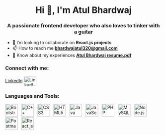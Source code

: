 <!DOCTYPE html>
<html>

<head>
</head>

<body>
  <h1 align="center">Hi&nbsp;👋,&nbsp;I'm Atul Bhardwaj</h1>
  <h3 align="center">A passionate frontend developer who also loves to tinker with a guitar</h3>

  <ul>
<!--     <li>🌱 I’m currently learning <strong>PHP, Next.js, and D3.js data visualization</strong></li> -->
    <li>👯 I’m looking to collaborate on <strong>React.js projects</strong></li>
    <li>📫 How to reach me <strong><a href="mailto:bhardwajatul320@gmail.com">bhardwajatul320@gmail.com</a></strong></li>
    <li>📄 Know about my experiences <strong><a
        href="https://github.com/atul320/Atul320/blob/master/Atul_Bhardwaj_resume%20(2).pdf" target="_blank">Atul Bhardwaj resume.pdf</a></strong>
    </li>
   
  </ul>

  <h3 align="left">Connect with me:</h3>
  <p align="left">
    <span>
      <a href="https://www.linkedin.com/in/atul-bhardwaj-40041a1aa/">LinkedIn</a>
      <img align="center"
        src="https://www.vectorlogo.zone/logos/linkedin/linkedin-icon.svg"
        alt="LinkedIn" height="30" width="40" />
    </span>
  </p>

  <h3 align="left">Languages and Tools:</h3>
  <p align="left">
    <span>
      <img src="https://cdn.jsdelivr.net/npm/devicon@2.10.1/icons/bootstrap/bootstrap-plain-wordmark.svg" alt="Bootstrap" width="40"
        height="40" />
    </span>
    &nbsp;
<!--     <span>
      <img src="https://cdn.jsdelivr.net/npm/devicon@2.10.1/icons/c/c-original.svg" alt="C" width="40" height="40" />
    </span>
    &nbsp; -->
    <span>
      <img src="https://cdn.jsdelivr.net/npm/devicon@2.10.1/icons/cplusplus/cplusplus-original.svg" alt="C++" width="40"
        height="40" />
    </span>
    &nbsp;
    <span>
      <img src="https://cdn.jsdelivr.net/npm/devicon@2.10.1/icons/css3/css3-original-wordmark.svg" alt="CSS3" width="40"
        height="40" />
    </span>
    &nbsp;
    <span>
      <img src="https://cdn.jsdelivr.net/npm/devicon@2.10.1/icons/html5/html5-original-wordmark.svg" alt="HTML5" width="40"
        height="40" />
    </span>
    &nbsp;
    <span>
      <img src="https://cdn.jsdelivr.net/npm/devicon@2.10.1/icons/java/java-original.svg" alt="Java" width="40" height="40" />
    </span>
    &nbsp;
    <span>
      <img src="https://cdn.jsdelivr.net/npm/devicon@2.10.1/icons/javascript/javascript-original.svg" alt="JavaScript"
        width="40" height="40" />
    </span>
    &nbsp;
    <span>
  <img src="https://cdn.jsdelivr.net/npm/devicon@2.10.1/icons/php/php-original.svg" alt="PHP"
    width="40" height="40" />
</span>
    &nbsp;
    <span>
      <img src="https://cdn.jsdelivr.net/npm/devicon@2.10.1/icons/mysql/mysql-original-wordmark.svg" alt="MySQL" width="40"
        height="40" />
    </span>
    &nbsp;
    <span>
      <img src="https://cdn.jsdelivr.net/npm/devicon@2.10.1/icons/nodejs/nodejs-original-wordmark.svg" alt="Node.js"
        width="40" height="40" />
    </span>
    &nbsp;
    <span>
      <img src="https://www.vectorlogo.zone/logos/getpostman/getpostman-icon.svg" alt="Postman" width="40" height="40" />
    </span>
    &nbsp;
    <span>
      <img src="https://cdn.jsdelivr.net/npm/devicon@2.10.1/icons/react/react-original-wordmark.svg" alt="React.js" width="40"
        height="40" />
    </span>
  </p>
</body>

</html>
